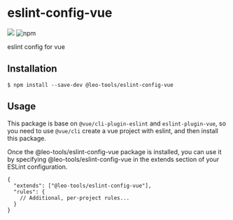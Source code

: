 # eslint-config-vue

![](https://img.shields.io/github/release/leo-tools/eslint-config-vue.svg)  ![npm](https://img.shields.io/npm/dm/@leo-tools/eslint-config-vue)

eslint config for vue

## Installation

```shell script
$ npm install --save-dev @leo-tools/eslint-config-vue
```

## Usage

This package is base on `@vue/cli-plugin-eslint` and `eslint-plugin-vue`, so you need to use `@vue/cli` create a vue project with eslint, and then install this package.

Once the @leo-tools/eslint-config-vue package is installed, you can use it by specifying @leo-tools/eslint-config-vue in the extends section of your ESLint configuration.

```text
{
  "extends": ["@leo-tools/eslint-config-vue"],
  "rules": {
    // Additional, per-project rules...
  }
}
```
